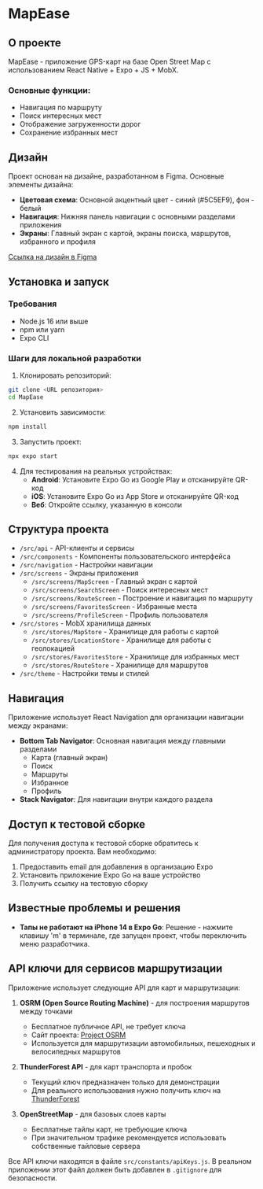 # MapEase

## О проекте

MapEase - приложение GPS-карт на базе Open Street Map с использованием React Native + Expo + JS + MobX. 

### Основные функции:
- Навигация по маршруту
- Поиск интересных мест
- Отображение загруженности дорог
- Сохранение избранных мест

## Дизайн

Проект основан на дизайне, разработанном в Figma. Основные элементы дизайна:

- **Цветовая схема**: Основной акцентный цвет - синий (#5C5EF9), фон - белый
- **Навигация**: Нижняя панель навигации с основными разделами приложения
- **Экраны**: Главный экран с картой, экраны поиска, маршрутов, избранного и профиля

[Ссылка на дизайн в Figma](https://www.figma.com/design/qvWlgQB2XczNI8XNOIaAZO/Untitled?t=Kn4uutkxDua6yaBn-0)

## Установка и запуск

### Требования
- Node.js 16 или выше
- npm или yarn
- Expo CLI

### Шаги для локальной разработки

1. Клонировать репозиторий:
```bash
git clone <URL репозитория>
cd MapEase
```

2. Установить зависимости:
```bash
npm install
```

3. Запустить проект:
```bash
npx expo start
```

4. Для тестирования на реальных устройствах:
   - **Android**: Установите Expo Go из Google Play и отсканируйте QR-код
   - **iOS**: Установите Expo Go из App Store и отсканируйте QR-код
   - **Веб**: Откройте ссылку, указанную в консоли

## Структура проекта

- `/src/api` - API-клиенты и сервисы
- `/src/components` - Компоненты пользовательского интерфейса
- `/src/navigation` - Настройки навигации
- `/src/screens` - Экраны приложения
  - `/src/screens/MapScreen` - Главный экран с картой
  - `/src/screens/SearchScreen` - Поиск интересных мест
  - `/src/screens/RouteScreen` - Построение и навигация по маршруту
  - `/src/screens/FavoritesScreen` - Избранные места
  - `/src/screens/ProfileScreen` - Профиль пользователя
- `/src/stores` - MobX хранилища данных
  - `/src/stores/MapStore` - Хранилище для работы с картой
  - `/src/stores/LocationStore` - Хранилище для работы с геолокацией
  - `/src/stores/FavoritesStore` - Хранилище для избранных мест
  - `/src/stores/RouteStore` - Хранилище для маршрутов
- `/src/theme` - Настройки темы и стилей

## Навигация

Приложение использует React Navigation для организации навигации между экранами:

- **Bottom Tab Navigator**: Основная навигация между главными разделами
  - Карта (главный экран)
  - Поиск
  - Маршруты
  - Избранное
  - Профиль
- **Stack Navigator**: Для навигации внутри каждого раздела

## Доступ к тестовой сборке

Для получения доступа к тестовой сборке обратитесь к администратору проекта. Вам необходимо:

1. Предоставить email для добавления в организацию Expo
2. Установить приложение Expo Go на ваше устройство
3. Получить ссылку на тестовую сборку

## Известные проблемы и решения

- **Тапы не работают на iPhone 14 в Expo Go**: Решение - нажмите клавишу 'm' в терминале, где запущен проект, чтобы переключить меню разработчика.

## API ключи для сервисов маршрутизации

Приложение использует следующие API для карт и маршрутизации:

1. **OSRM (Open Source Routing Machine)** - для построения маршрутов между точками
   - Бесплатное публичное API, не требует ключа
   - Сайт проекта: [Project OSRM](http://project-osrm.org/)
   - Используется для маршрутизации автомобильных, пешеходных и велосипедных маршрутов

2. **ThunderForest API** - для карт транспорта и пробок
   - Текущий ключ предназначен только для демонстрации
   - Для реального использования нужно получить ключ на [ThunderForest](https://www.thunderforest.com/docs/apikeys/)

3. **OpenStreetMap** - для базовых слоев карты
   - Бесплатные тайлы карт, не требующие ключа
   - При значительном трафике рекомендуется использовать собственные тайловые сервера

Все API ключи находятся в файле `src/constants/apiKeys.js`. В реальном приложении этот файл должен быть добавлен в `.gitignore` для безопасности.
